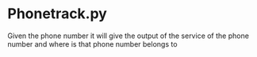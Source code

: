 # Phonetrack.py
Given the phone number it will give the output of the service of the phone number and where is that phone number belongs to
